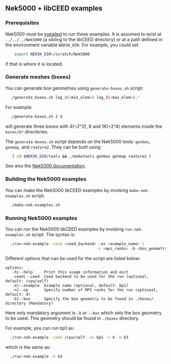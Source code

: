 ## Nek5000 + libCEED examples

### Prerequisites

Nek5000 must be [installed](https://nek5000.mcs.anl.gov/getstarted/) to run
these examples.  It is assumed to exist at `../../../Nek5000` (a sibling to the
libCEED directory) or at a path defined in the environment variable `NEK5K_DIR`.
For example, you could set
```sh
    export NEK5K_DIR=/scratch/Nek5000
```
if that is where it is located.

### Generate meshes (boxes)

You can generate box geometries using `generate-boxes.sh` script:
```sh
  ./generate_boxes.sh log_2(<min_elem>) log_2(<max_elem>)."
```
For example:
```sh
  ./generate-boxes.sh 2 4
```
will generate three boxes with 4(=2^2), 8 and 16(=2^4) elements inside the
`boxes/b*` directories.

The `generate-boxes.sh` script depends on the Nek5000 tools: `genbox`, `genmap`,
and `reatore2`. They can be built using
```sh
   ( cd $NEK5K_DIR/tools && ./maketools genbox genmap reatore2 )
```
See also the [Nek5000 documentation](https://nek5000.mcs.anl.gov/getstarted/).

### Building the Nek5000 examples

You can make the Nek5000 libCEED examples by invoking `make-nek-examples.sh` script.
```sh
  ./make-nek-examples.sh
```

### Running Nek5000 examples

You can run the Nek5000 libCEED examples by invoking `run-nek-examples.sh`
script. The syntax is:
```sh
  ./run-nek-example -ceed <ceed_backend> -ex <example_name> \
                                        -n <mpi_ranks> -b <box_geometry>
```
Different options that can be used for the script are listed below:
```
options:
   -h|--help     Print this usage information and exit
   -ceed|--ceed  Ceed backend to be used for the run (optional, default: /cpu/self)
   -e|--example  Example name (optional, default: bp1)
   -n|--np       Specify number of MPI ranks for the run (optional, default: 4)
   -b|--box      Specify the box geometry to be found in ./boxes/ directory (Mandatory)

```
Here only mandatory argument is `-b` or `--box` which sets the box geometry
to be used. This geometry should be found in `./boxes` directory.

For example, you can run bp1 as:
```sh
  ./run-nek-example -ceed /cpu/self -ex bp1 -n 4 -b b3
```
which is the same as:
```sh
  ./run-nek-example -b b3
```
